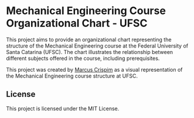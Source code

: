 # Mechanical Engineering Course Organizational Chart - UFSC

This project aims to provide an organizational chart representing the structure of the Mechanical Engineering course at the Federal University of Santa Catarina (UFSC). The chart illustrates the relationship between different subjects offered in the course, including prerequisites.

This project was created by [Marcus Crispim](https://github.com/marcuscrispim) as a visual representation of the Mechanical Engineering course structure at UFSC.

## License
This project is licensed under the MIT License.

